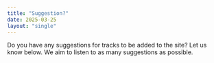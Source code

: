 ```yaml
---
title: "Suggestion?"
date: 2025-03-25
layout: "single"
---
```


Do you have any suggestions for tracks to be added to the site? 
Let us know below. We aim to listen to as many suggestions as possible.
